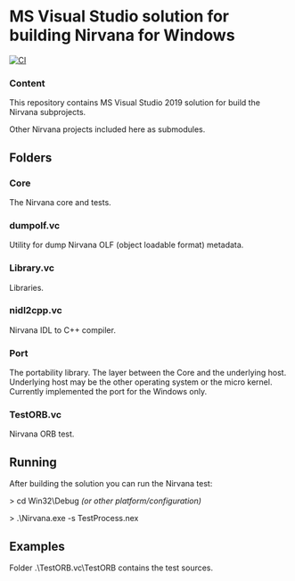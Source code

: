 # MS Visual Studio solution for building Nirvana for Windows
[![CI](https://github.com/nirvanaos/nirvana.vc/actions/workflows/build.yml/badge.svg)](https://github.com/nirvanaos/nirvana.vc/actions/workflows/build.yml)
### Content

This repository contains MS Visual Studio 2019 solution for build the Nirvana subprojects.

Other Nirvana projects included here as submodules.

## Folders

### Core

The Nirvana core and tests.

### dumpolf.vc

Utility for dump Nirvana OLF (object loadable format) metadata.

### Library.vc

Libraries.

### nidl2cpp.vc

Nirvana IDL to C++ compiler.

### Port

The portability library.
The layer between the Core and the underlying host. Underlying host may
be the other operating system or the micro kernel. Currently implemented
the port for the Windows only.

### TestORB.vc

Nirvana ORB test.

## Running

After building the solution you can run the Nirvana test:

\> cd Win32\Debug *(or other platform/configuration)*

\> .\Nirvana.exe -s TestProcess.nex

## Examples

Folder .\TestORB.vc\TestORB contains the test sources.

